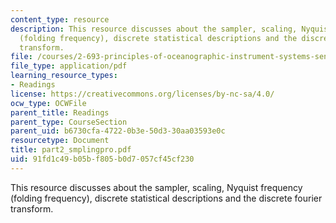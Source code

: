 ```yaml
---
content_type: resource
description: This resource discusses about the sampler, scaling, Nyquist frequency
  (folding frequency), discrete statistical descriptions and the discrete fourier
  transform.
file: /courses/2-693-principles-of-oceanographic-instrument-systems-sensors-and-measurements-13-998-spring-2004/91fd1c49b05bf805b0d7057cf45cf230_part2_smplingpro.pdf
file_type: application/pdf
learning_resource_types:
- Readings
license: https://creativecommons.org/licenses/by-nc-sa/4.0/
ocw_type: OCWFile
parent_title: Readings
parent_type: CourseSection
parent_uid: b6730cfa-4722-0b3e-50d3-30aa03593e0c
resourcetype: Document
title: part2_smplingpro.pdf
uid: 91fd1c49-b05b-f805-b0d7-057cf45cf230
---
```

This resource discusses about the sampler, scaling, Nyquist frequency (folding frequency), discrete statistical descriptions and the discrete fourier transform.